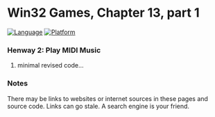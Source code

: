 # Win32 Games, Chapter 13, part 1
[![Language](https://img.shields.io/badge/Language%20-C++-blue.svg)](https://github.com/GeorgePimpleton/Win32-games/)
[![Platform](https://img.shields.io/badge/Platform%20-Win32-blue.svg)](https://github.com/GeorgePimpleton/Win32-games/)
### Henway 2: Play MIDI Music

1. minimal revised code...

### Notes
There may be links to websites or internet sources in these pages and source code. Links can go stale. A search engine is your friend.
